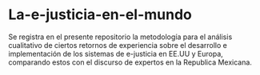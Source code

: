 # La-e-justicia-en-el-mundo
Se registra en el presente repositorio la metodología para el análisis cualitativo de ciertos retornos de experiencia sobre el desarrollo e implementación de los sistemas de e-justicia en EE.UU y Europa, comparando estos con el discurso de expertos en la Republica Mexicana.
